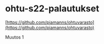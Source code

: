 # ohtu-s22-palautukset

[https://github.com/piamanns/ohtuvarasto](https://github.com/piamanns/ohtuvarasto)

Muutos 1